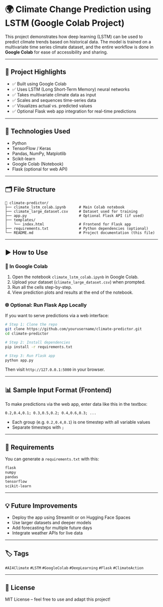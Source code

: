 
# 🌍 Climate Change Prediction using LSTM (Google Colab Project)

This project demonstrates how deep learning (LSTM) can be used to predict climate trends based on historical data. The model is trained on a multivariate time series climate dataset, and the entire workflow is done in **Google Colab** for ease of accessibility and sharing.

---

## 📌 Project Highlights

- ✅ Built using Google Colab  
- ✅ Uses LSTM (Long Short-Term Memory) neural networks  
- ✅ Takes multivariate climate data as input  
- ✅ Scales and sequences time-series data  
- ✅ Visualizes actual vs. predicted values  
- ✅ Optional Flask web app integration for real-time predictions

---

## 🧠 Technologies Used

- Python  
- TensorFlow / Keras  
- Pandas, NumPy, Matplotlib  
- Scikit-learn  
- Google Colab (Notebook)  
- Flask (optional for web API)

---

## 🗂️ File Structure

```
📁 climate-predictor/
├── climate_lstm_colab.ipynb      # Main Colab notebook
├── climate_large_dataset.csv     # Dataset used for training
├── app.py                        # Optional Flask API (if used)
├── templates/
│   └── index.html                # Frontend for Flask app
├── requirements.txt              # Python dependencies (optional)
└── README.md                     # Project documentation (this file)
```

---

## ▶️ How to Use

### 📍 In Google Colab

1. Open the notebook `climate_lstm_colab.ipynb` in Google Colab.
2. Upload your dataset (`climate_large_dataset.csv`) when prompted.
3. Run all the cells step-by-step.
4. View prediction plots and results at the end of the notebook.

### 🌐 Optional: Run Flask App Locally

If you want to serve predictions via a web interface:

```bash
# Step 1: Clone the repo
git clone https://github.com/yourusername/climate-predictor.git
cd climate-predictor

# Step 2: Install dependencies
pip install -r requirements.txt

# Step 3: Run Flask app
python app.py
```

Then visit `http://127.0.0.1:5000` in your browser.

---

## 📊 Sample Input Format (Frontend)

To make predictions via the web app, enter data like this in the textbox:

```
0.2,0.4,0.1; 0.3,0.5,0.2; 0.4,0.6,0.3; ...
```

- Each group (e.g. `0.2,0.4,0.1`) is one timestep with all variable values  
- Separate timesteps with `;`

---

## 🧾 Requirements

You can generate a `requirements.txt` with this:

```txt
flask
numpy
pandas
tensorflow
scikit-learn
```

---

## 💡 Future Improvements

- Deploy the app using Streamlit or on Hugging Face Spaces  
- Use larger datasets and deeper models  
- Add forecasting for multiple future days  
- Integrate weather APIs for live data

---

## 🏷️ Tags

`#AI4Climate` `#LSTM` `#GoogleColab` `#DeepLearning` `#Flask` `#ClimateAction`

---

## 📄 License

MIT License – feel free to use and adapt this project!
